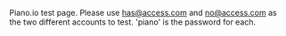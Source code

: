 Piano.io test page.
Please use has@access.com and no@access.com as the two different accounts to test. 'piano' is the password for each.
